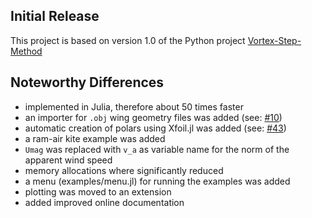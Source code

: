 ## Initial Release
This project is based on version 1.0 of the Python project [Vortex-Step-Method](https://github.com/ocayon/Vortex-Step-Method)

## Noteworthy Differences
- implemented in Julia, therefore about 50 times faster
- an importer for `.obj` wing geometry files was added (see: [#10](https://github.com/Albatross-Kite-Transport/VortexStepMethod.jl/issues/10))
- automatic creation of polars using Xfoil.jl was added (see: [#43](https://github.com/Albatross-Kite-Transport/VortexStepMethod.jl/pull/43))
- a ram-air kite example was added
- `Umag` was replaced with `v_a` as variable name for the norm of the apparent wind speed
- memory allocations where significantly reduced
- a menu (examples/menu.jl) for running the examples was added
- plotting was moved to an extension
- added improved online documentation
